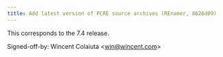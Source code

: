 ```yaml
---
title: Add latest version of PCRE source archives (REnamer, 8626d09)
---
```


This corresponds to the 7.4 release.

Signed-off-by: Wincent Colaiuta &lt;win@wincent.com&gt;
